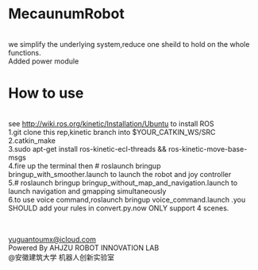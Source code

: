 # MecaunumRobot
<br>we simplify the underlying system,reduce one sheild to hold on the whole functions.
<br> Added power module 
# How to use
<br> see http://wiki.ros.org/kinetic/Installation/Ubuntu to install ROS 
<br>	1.git clone this rep,kinetic branch into $YOUR_CATKIN_WS/SRC 
<br>	2.catkin_make 
<br>	3.sudo apt-get install ros-kinetic-ecl-threads && ros-kinetic-move-base-msgs 
<br>	4.fire up the terminal then # roslaunch bringup bringup_with_smoother.launch to launch the robot and joy controller 
<br>	5.# roslaunch bringup bringup_without_map_and_navigation.launch to launch navigation and gmapping simultaneously 
<br>	6.to use voice command,roslaunch bringup voice_command.launch .you SHOULD add your rules in convert.py.now ONLY support 4 scenes. 
## 
<br>yuguantoumx@icloud.com
<br>Powered By AHJZU ROBOT INNOVATION LAB
<br> @安徽建筑大学 机器人创新实验室
